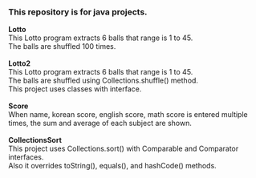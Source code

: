 ### This repository is for java projects.<br>
**Lotto**<br>
This Lotto program extracts 6 balls that range is 1 to 45.<br>
The balls are shuffled 100 times.<br>
<br>
**Lotto2**<br>
This Lotto program extracts 6 balls that range is 1 to 45.<br>
The balls are shuffled using Collections.shuffle() method.<br>
This project uses classes with interface.<br>
<br>
**Score**<br>
When name, korean score, english score, math score is entered multiple times, the sum and average of each subject are shown.<br>
<br>
**CollectionsSort**<br>
This project uses Collections.sort() with Comparable and Comparator interfaces.<br>
Also it overrides toString(), equals(), and hashCode() methods.<br>
